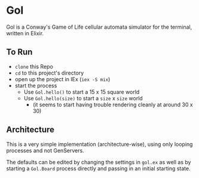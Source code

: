 # Gol

Gol is a Conway's Game of Life cellular automata simulator for the terminal,
written in Elixir.

## To Run

+ `clone` this Repo
+ `cd` to this project's directory
+ open up the project in IEx (`iex -S mix`)
+ start the process
  + Use `Gol.hello()` to start a 15 x 15 square world
  + Use `Gol.hello(size)` to start a `size` x `size` world
    + (it seems to start having trouble rendering cleanly at around 30 x 30)

## Architecture

This is a very simple implementation (architecture-wise), using only looping
processes and not GenServers.

The defaults can be edited by changing the settings in `gol.ex` as well as by
starting a `Gol.Board` process directly and passing in an initial starting
state.
